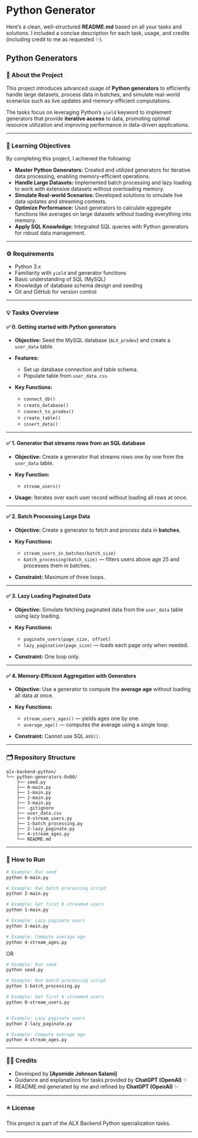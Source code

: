 # Python Generator

Here’s a clean, well-structured **README.md** based on all your tasks and solutions.
I included a concise description for each task, usage, and credits (including credit to me as requested ✨).

## Python Generators

### 🚀 About the Project

This project introduces advanced usage of **Python generators** to efficiently handle large datasets, process data in batches, and simulate real-world scenarios such as live updates and memory-efficient computations.

The tasks focus on leveraging Python’s `yield` keyword to implement generators that provide **iterative access** to data, promoting optimal resource utilization and improving performance in data-driven applications.

---

### 🎯 Learning Objectives

By completing this project, I achieved the following:

* **Master Python Generators:** Created and utilized generators for iterative data processing, enabling memory-efficient operations.
* **Handle Large Datasets:** Implemented batch processing and lazy loading to work with extensive datasets without overloading memory.
* **Simulate Real-world Scenarios:** Developed solutions to simulate live data updates and streaming contexts.
* **Optimize Performance:** Used generators to calculate aggregate functions like averages on large datasets without loading everything into memory.
* **Apply SQL Knowledge:** Integrated SQL queries with Python generators for robust data management.

---

### ⚙️ Requirements

* Python 3.x
* Familiarity with `yield` and generator functions
* Basic understanding of SQL (MySQL)
* Knowledge of database schema design and seeding
* Git and GitHub for version control

---

### 💡 Tasks Overview

#### ✅ **0. Getting started with Python generators**

* **Objective:** Seed the MySQL database (`ALX_prodev`) and create a `user_data` table.
* **Features:**

  * Set up database connection and table schema.
  * Populate table from `user_data.csv`.
* **Key Functions:**

  * `connect_db()`
  * `create_database()`
  * `connect_to_prodev()`
  * `create_table()`
  * `insert_data()`

---

#### ✅ **1. Generator that streams rows from an SQL database**

* **Objective:** Create a generator that streams rows one by one from the `user_data` table.
* **Key Function:**

  * `stream_users()`
* **Usage:** Iterates over each user record without loading all rows at once.

---

#### ✅ **2. Batch Processing Large Data**

* **Objective:** Create a generator to fetch and process data in **batches**.
* **Key Functions:**

  * `stream_users_in_batches(batch_size)`
  * `batch_processing(batch_size)` — filters users above age 25 and processes them in batches.
* **Constraint:** Maximum of three loops.

---

#### ✅ **3. Lazy Loading Paginated Data**

* **Objective:** Simulate fetching paginated data from the `user_data` table using lazy loading.
* **Key Functions:**

  * `paginate_users(page_size, offset)`
  * `lazy_pagination(page_size)` — loads each page only when needed.
* **Constraint:** One loop only.

---

#### ✅ **4. Memory-Efficient Aggregation with Generators**

* **Objective:** Use a generator to compute the **average age** without loading all data at once.
* **Key Functions:**

  * `stream_users_ages()` — yields ages one by one.
  * `average_age()` — computes the average using a single loop.
* **Constraint:** Cannot use SQL `AVG()`.

---

### 🗂️ **Repository Structure**

```
alx-backend-python/
└── python-generators-0x00/
    ├── seed.py
    ├── 0-main.py
    ├── 1-main.py
    ├── 2-main.py
    ├── 3-main.py
    ├── .gitignore
    ├── user_data.csv
    ├── 0-stream_users.py
    ├── 1-batch_processing.py
    ├── 2-lazy_paginate.py
    ├── 4-stream_ages.py
    └── README.md
```

---

### 💬 **How to Run**

```bash
# Example: Run seed
python 0-main.py

# Example: Run batch processing script
python 2-main.py

# Example: Get first 6 streamed users
python 1-main.py

# Example: Lazy paginate users
python 3-main.py

# Example: Compute average age
python 4-stream_ages.py
```

OR

```bash
# Example: Run seed
python seed.py

# Example: Run batch processing script
python 1-batch_processing.py

# Example: Get first 6 streamed users
python 0-stream_users.py


# Example: Lazy paginate users
python 2-lazy_paginate.py

# Example: Compute average age
python 4-stream_ages.py
```

---

### 👨‍💻 **Credits**

* Developed by **\[Ayomide Johnson Salami]**
* Guidance and explanations for tasks provided by **ChatGPT (OpenAI)** ✨
* README.md generated by me and refined by **ChatGPT (OpenAI)** ✨

---

### ⭐ **License**

This project is part of the ALX Backend Python specialization tasks.

---